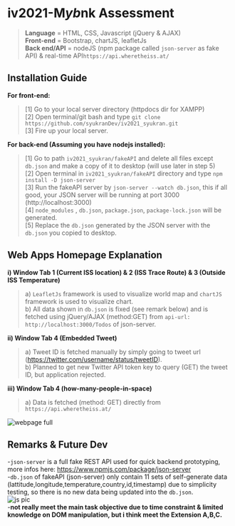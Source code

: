 # iv2021-M*yb*nk Assessment
> **Language** = HTML, CSS, Javascript (jQuery & AJAX) <br />
> **Front-end** = Bootstrap, chartJS, leafletJs <br /> 
> **Back end/API** = nodeJS (npm package called `json-server` as fake API) & real-time API`https://api.wheretheiss.at/` <br /> 


## Installation Guide
**For front-end:** <br /> 
> [1] Go to your local server directory (httpdocs dir for XAMPP) <br /> 
> [2] Open terminal/git bash and type `git clone https://github.com/syukranDev/iv2021_syukran.git` <br /> 
> [3] Fire up your local server. <br /> 

**For back-end (Assuming you have nodejs installed):** <br /> 
> [1] Go to path `iv2021_syukran/fakeAPI` and delete all files except `db.json` and make a copy of it to desktop (will use later in step 5) <br />
> [2] Open terminal in `iv2021_syukran/fakeAPI` directory and type `npm install -D json-server` <br />
> [3] Run the fakeAPI server by `json-server --watch db.json`, this if all good, your JSON server will be running at port 3000 (http://localhost:3000) <br /> 
> [4] `node_modules` , `db.json`, `package.json`, `package-lock.json` will be generated. <br />
> [5] Replace the `db.json` generated by the JSON server with the `db.json` you copied to desktop. <br />


## Web Apps Homepage Explanation
**i) Window Tab 1 (Current ISS location) & 2 (ISS Trace Route) & 3 (Outside ISS Temperature)** <br />
> a) `LeafletJs` framework is used to visualize world map and `chartJS` framework is used to visualize chart. <br />
> b) All data shown in `db.json` is fixed (see remark below) and is fetched using jQuery/AJAX (method:GET) from `api-url: http://localhost:3000/Todos` of json-server. <br />


**ii) Window Tab 4 (Embedded Tweet)** <br />
> a) Tweet ID is fetched manually by simply going to tweet url (https://twitter.com/username/status/tweetID). <br />
> b) Planned to get new Twitter API token key to query (GET) the tweet ID, but application rejected. <br />

**iii) Window Tab 4 (how-many-people-in-space)**  <br />
> a) Data is fetched (method: GET) directly from `https://api.wheretheiss.at/` <br />

![webpage full](https://user-images.githubusercontent.com/51852197/144365761-77372233-c657-4fe5-9b20-6651a8c09178.png)


## Remarks & Future Dev
-`json-server` is a full fake REST API used for quick backend prototyping,  more infos here: https://www.npmjs.com/package/json-server <br />
-`db.json` of fakeAPI (json-server) only contain 11 sets of self-generate data (lattitude,longitude,temperature,country,id,timestamp) due to simplicity testing, so there is no new data being updated into the `db.json`. <br />
![js pic](https://user-images.githubusercontent.com/51852197/144367245-cad431bb-6ad2-4091-8462-34f8130a9eb7.PNG) <br />
-**not really meet the main task objective due to time constraint & limited knowledge on DOM manipulation, but i think meet the Extension A,B,C.**



